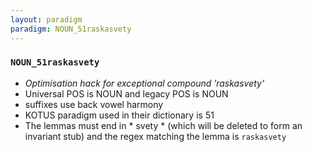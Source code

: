 ```yaml
---
layout: paradigm
paradigm: NOUN_51raskasvety
---
```

### ` NOUN_51raskasvety `

* _Optimisation hack for exceptional compound ’raskasvety’_
* Universal POS is NOUN and legacy POS is NOUN
* suffixes use back vowel harmony
* KOTUS paradigm used in their dictionary is 51
* The lemmas must end in * svety * (which will be deleted to form an invariant stub) and the regex matching the lemma is ` raskasvety `
